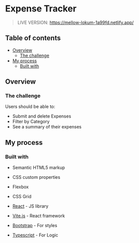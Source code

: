 # Expense Tracker

> LIVE VERSION: https://mellow-lokum-1a99fd.netlify.app/

## Table of contents

- [Overview](#overview)
  - [The challenge](#the-challenge)
- [My process](#my-process)
  - [Built with](#built-with)

## Overview

### The challenge

Users should be able to:

- Submit and delete Expenses
- Filter by Category
- See a summary of their expenses

## My process

### Built with

- Semantic HTML5 markup
- CSS custom properties
- Flexbox
- CSS Grid

- [React](https://reactjs.org/) - JS library
- [Vite.js](https://vitejs.dev/) - React framework
- [Bootstrap](https://getbootstrap.com/) - For styles
- [Typescript](https://www.typescriptlang.org/) - For Logic
